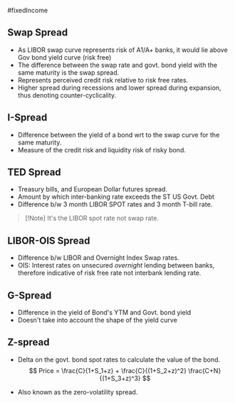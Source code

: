 #fixedIncome 

## Swap Spread
- As LIBOR swap curve represents risk of A1/A+ banks, it would lie above Gov bond yield curve (risk free)
- The difference between the swap rate and govt. bond yield with the same maturity is the swap spread. 
- Represents perceived credit risk relative to risk free rates. 
- Higher spread during recessions and lower spread during expansion, thus denoting counter-cyclicality. 

## I-Spread
- Difference between the yield of a bond wrt to the swap curve for the same maturity. 
- Measure of the credit risk and liquidity risk of risky bond. 

## TED Spread 
- Treasury bills, and European Dollar futures spread. 
- Amount by which inter-banking rate exceeds the ST US Govt. Debt
- Difference b/w 3 month LIBOR SPOT rates  and 3 month T-bill rate. 

> [!Note] It's the LIBOR spot rate not swap rate. 

## LIBOR-OIS Spread 
- Difference b/w LIBOR and Overnight Index Swap rates. 
- OIS: Interest rates on unsecured *overnight* lending between banks, therefore indicative of risk free rate not interbank lending rate. 

## G-Spread

- Difference in the yield of Bond's YTM and Govt. bond yield
- Doesn't take into account the shape of the yield curve

## Z-spread
- Delta on the govt. bond spot rates to calculate the value of the bond. 
$$
Price = \frac{C}{1+S_1+z} + \frac{C}{(1+S_2+z)^2} \frac{C+N}{(1+S_3+z)^3}
$$


- Also known as the zero-volatility spread. 